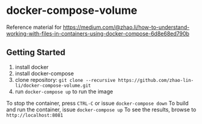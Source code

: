 # docker-compose-volume
Reference material for https://medium.com/@zhao.li/how-to-understand-working-with-files-in-containers-using-docker-compose-6d8e68ed790b

Getting Started
---------------
1. install docker
1. install docker-compose
1. clone repository: `git clone --recursive https://github.com/zhao-lin-li/docker-compose-volume.git`
1. run `docker-compose up` to run the image

To stop the container, press `CTRL-C` or issue `docker-compose down`
To build and run the container, issue `docker-compose up`
To see the results, browse to `http://localhost:8081`
